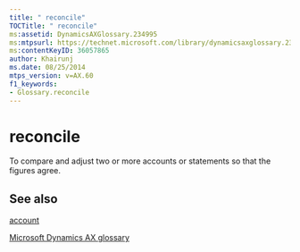 ```yaml
---
title: " reconcile"
TOCTitle: " reconcile"
ms:assetid: DynamicsAXGlossary.234995
ms:mtpsurl: https://technet.microsoft.com/library/dynamicsaxglossary.234995(v=AX.60)
ms:contentKeyID: 36057865
author: Khairunj
ms.date: 08/25/2014
mtps_version: v=AX.60
f1_keywords:
- Glossary.reconcile
---
```


# reconcile

To compare and adjust two or more accounts or statements so that the figures agree.

## See also

[account](account.md)

[Microsoft Dynamics AX glossary](glossary/microsoft-dynamics-ax-glossary.md)

  


